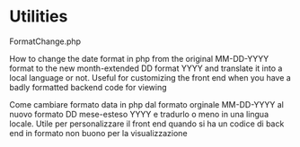 # Utilities

FormatChange.php

How to change the date format in php from the original MM-DD-YYYY format to the new month-extended DD format YYYY and translate it into a local language or not.
Useful for customizing the front end when you have a badly formatted backend code for viewing

Come cambiare formato data in php dal formato orginale MM-DD-YYYY al nuovo formato DD mese-esteso YYYY e tradurlo o meno in una lingua locale.
Utile per personalizzare il front end quando si ha un codice di back end in formato non buono per la visualizzazione
